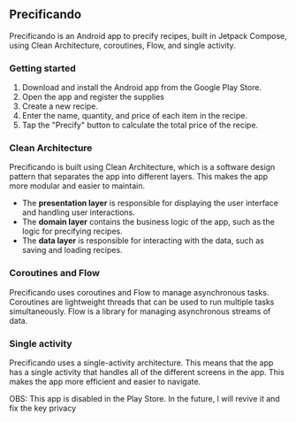 ## Precificando

Precificando is an Android app to precify recipes, built in Jetpack Compose, using Clean Architecture, coroutines, Flow, and single activity.

### Getting started

1. Download and install the Android app from the Google Play Store.
2. Open the app and register the supplies
3. Create a new recipe.
4. Enter the name, quantity, and price of each item in the recipe.
6. Tap the "Precify" button to calculate the total price of the recipe.

### Clean Architecture

Precificando is built using Clean Architecture, which is a software design pattern that separates the app into different layers. This makes the app more modular and easier to maintain.

* The **presentation layer** is responsible for displaying the user interface and handling user interactions.
* The **domain layer** contains the business logic of the app, such as the logic for precifying recipes.
* The **data layer** is responsible for interacting with the data, such as saving and loading recipes.

### Coroutines and Flow

Precificando uses coroutines and Flow to manage asynchronous tasks. Coroutines are lightweight threads that can be used to run multiple tasks simultaneously. Flow is a library for managing asynchronous streams of data.

### Single activity

Precificando uses a single-activity architecture. This means that the app has a single activity that handles all of the different screens in the app. This makes the app more efficient and easier to navigate.


OBS: This app is disabled in the Play Store. In the future, I will revive it and fix the key privacy

